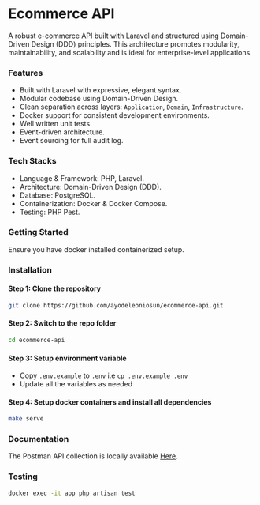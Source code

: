 # Ecommerce API

A robust e-commerce API built with Laravel and structured using Domain-Driven Design (DDD) principles. This architecture
promotes modularity, maintainability, and scalability and is ideal for enterprise-level applications.

### Features

- Built with Laravel with expressive, elegant syntax.
- Modular codebase using Domain-Driven Design.
- Clean separation across layers: `Application`, `Domain`, `Infrastructure`.
- Docker support for consistent development environments.
- Well written unit tests.
- Event-driven architecture.
- Event sourcing for full audit log.

### Tech Stacks

- Language & Framework: PHP, Laravel.
- Architecture: Domain-Driven Design (DDD).
- Database: PostgreSQL.
- Containerization: Docker & Docker Compose.
- Testing: PHP Pest.

### Getting Started

Ensure you have docker installed containerized setup.

### Installation

#### Step 1: Clone the repository

```bash
git clone https://github.com/ayodeleoniosun/ecommerce-api.git
```

#### Step 2: Switch to the repo folder

```bash
cd ecommerce-api
```

#### Step 3: Setup environment variable

- Copy `.env.example` to `.env` i.e `cp .env.example .env`
- Update all the variables as needed

#### Step 4: Setup docker containers and install all dependencies

```bash
make serve
```

### Documentation

The Postman API collection is locally available [Here](public/postman_collection.json). <br/>

### Testing

```bash
docker exec -it app php artisan test
```
